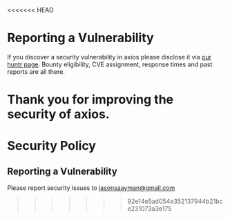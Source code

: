 <<<<<<< HEAD
# Reporting a Vulnerability

If you discover a security vulnerability in axios please disclose it via [our huntr page](https://huntr.dev/repos/axios/axios/). Bounty eligibility, CVE assignment, response times and past reports are all there.


Thank you for improving the security of axios.
=======
# Security Policy

## Reporting a Vulnerability

Please report security issues to jasonsaayman@gmail.com
>>>>>>> 92e14e5ad054e352137944b21bce231073a3e175
